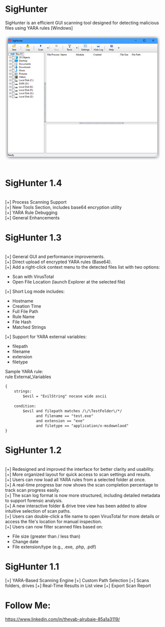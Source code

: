 # SigHunter
SigHunter is an efficient GUI scanning tool designed for detecting malicious files using YARA rules [Windows]
<br />
<br />
![SigHunter](https://github.com/tssarq/SigHunter/blob/main/SigHunter.png)
<br />
<br />
# SigHunter 1.4
<br />
[+] Process Scanning Support
<br />
[+] New Tools Section, includes base64 encryption utility
<br />
[+] YARA Rule Debugging
<br />
[+] General Enhancements



# SigHunter 1.3
<br />
[+] General GUI and performance improvements.
<br />
[+] Direct upload of encrypted YARA rules (Base64).
<br />
[+] Add a right-click context menu to the detected files list with two options:
<br />
<ul>
<li>Scan with VirusTotal</li>
<li>Open File Location (launch Explorer at the selected file)</li>
</ul> 

[+] Short Log mode includes:
<ul>
<li>Hostname</li>
<li>Creation Time</li>
<li>Full File Path</li>
<li>Rule Name</li>
<li>File Hash</li>
<li>Matched Strings</li>
</ul>  


[+] Support for YARA external variables:
<ul>
<li>filepath</li>
<li>filename</li>
<li>extension</li>
<li>filetype</li>
</ul>  
    

    
    

Sample YARA rule:
<br />
rule External_Variables

```
{
    strings:
        $evil = "EvilString" nocase wide ascii

    condition:
        $evil and filepath matches /\/\TestFolder\/*/
              and filename == "test.exe"
              and extension == "exe"
              and filetype == "application/x-msdownlaod"
}
```
# SigHunter 1.2
<br />
[+] Redesigned and improved the interface for better clarity and usability.
<br />
[+] More organized layout for quick access to scan settings and results.
<br />
[+] Users can now load all YARA rules from a selected folder at once.
<br />
[+] A real-time progress bar now shows the scan completion percentage to track scan progress easily.
<br />
[+] The scan log format is now more structured, including detailed metadata to support forensic analysis.
<br />
[+] A new interactive folder & drive tree view has been added to allow intuitive selection of scan paths.
<br />
[+] Users can double-click a file name to open VirusTotal for more details or access the file's location for manual inspection.
<br />
[+] Users can now filter scanned files based on:
<ul>
<li>File size (greater than / less than)</li>
<li>Change date</li>
<li>File extension/type (e.g., .exe, .php, .pdf)</li>
</ul> 

# SigHunter 1.1    
[+] YARA-Based Scanning Engine
[+] Custom Path Selection
[+] Scans folders, drives
[+] Real-Time Results in List view
[+] Export Scan Report

# Follow Me:
https://www.linkedin.com/in/theyab-alrubaie-85a1a3119/
